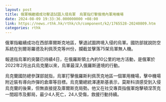 ```yaml
---
layout: post
title: 俄軍稱繼續成功擊退試圖入侵烏軍　烏軍指打擊俄境內軍用機場
date: 2024-08-09 19:33:36.000000000 +08:00
link: https://news.rthk.hk/rthk/ch/component/k2/1765528-20240809.htm
categories: rthk
---
```


俄軍指繼續成功在西部庫爾斯克地區，擊退試圖跨境入侵的烏軍。國防部就說防空系統在別爾哥羅德及利佩茨克等州份，攔截並擊落75架烏軍無人機。

報道指烏軍的突襲已持續4日，在俄羅斯領土內約10公里的地方活動，是俄軍於2022年2月出兵烏克蘭以來，烏軍最深入俄羅斯邊境的行動。

烏克蘭國防總參謀部就指，烏軍打擊俄羅斯利佩茨克地區一個軍用機場，擊中機場附近裝有導向炸彈的倉庫等目標。烏克蘭總統澤連斯基表示，莫斯科須感受到入侵烏克蘭的後果，但無直接提及庫爾斯克局勢。他又在社交專頁指俄軍炮擊頓涅茨克一間超市及郵局，最少4人死亡，24人受傷，救援行動持續。
